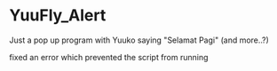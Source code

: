 # YuuFly_Alert
Just a pop up program with Yuuko saying "Selamat Pagi" (and more..?)


fixed an  error which prevented the script from running
